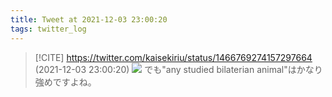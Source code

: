 ```yaml
---
title: Tweet at 2021-12-03 23:00:20
tags: twitter_log
---
```


> [!CITE] https://twitter.com/kaisekiriu/status/1466769274157297664 (2021-12-03 23:00:20)
> ![](https://twitter.com/kaisekiriu/status/1466769274157297664)
> でも"any studied bilaterian animal"はかなり強めですよね。
